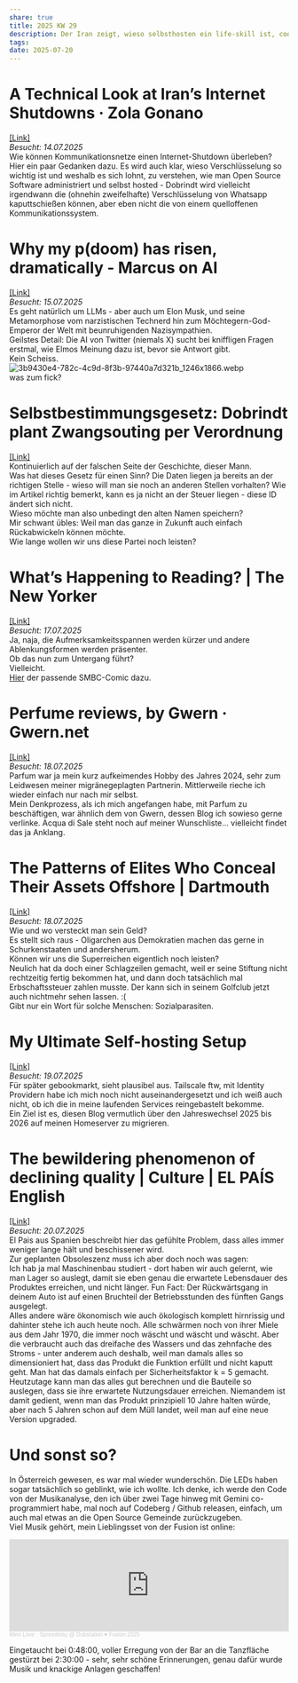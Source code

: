 ```yaml
---
share: true
title: 2025 KW 29
description: Der Iran zeigt, wieso selbsthosten ein life-skill ist, codecaptured liefert eine Anleitung dazu. Elmos Mecha-Hitler schaut erstmal, was die Meinung seines Herrn zu Themen wie Pizza oder Gaza sind. Dobrindt macht weiter hornochsige Dinge. Kann Parfum auch Kunst sein - Gwern und ich sagen ja!
tags: 
date: 2025-07-20
---
```

# A Technical Look at Iran’s Internet Shutdowns · Zola Gonano  
[\[Link\]](https://zola.ink/blog/posts/a-technical-look-at-irans-internet-shutdown)  
*Besucht: 14.07.2025*  
Wie können Kommunikationsnetze einen Internet-Shutdown überleben?  
Hier ein paar Gedanken dazu. Es wird auch klar, wieso Verschlüsselung so wichtig ist und weshalb es sich lohnt, zu verstehen, wie man Open Source Software administriert und selbst hosted - Dobrindt wird vielleicht irgendwann die (ohnehin zweifelhafte) Verschlüsselung von Whatsapp kaputtschießen können, aber eben nicht die von einem quelloffenen Kommunikationssystem.  
  
# Why my p(doom) has risen, dramatically - Marcus on AI  
[\[Link\]](https://garymarcus.substack.com/p/why-my-pdoom-has-risen-dramatically)  
*Besucht: 15.07.2025*  
Es geht natürlich um LLMs - aber auch um Elon Musk, und seine Metamorphose vom narzistischen Technerd hin zum Möchtegern-God-Emperor der Welt mit beunruhigenden Nazisympathien.  
Geilstes Detail: Die AI von Twitter (niemals X) sucht bei kniffligen Fragen erstmal, wie Elmos Meinung dazu ist, bevor sie Antwort gibt.  
Kein Scheiss.  
![3b9430e4-782c-4c9d-8f3b-97440a7d321b_1246x1866.webp](/images/3b9430e4-782c-4c9d-8f3b-97440a7d321b_1246x1866.webp)  
was zum fick?  
  
# Selbstbestimmungsgesetz: Dobrindt plant Zwangsouting per Verordnung  
[\[Link\]](https://netzpolitik.org/2025/selbstbestimmungsgesetz-dobrindt-plant-zwangsouting-per-verordnung/)  
Kontinuierlich auf der falschen Seite der Geschichte, dieser Mann.  
Was hat dieses Gesetz für einen Sinn? Die Daten liegen ja bereits an der richtigen Stelle - wieso will man sie noch an anderen Stellen vorhalten? Wie im Artikel richtig bemerkt, kann es ja nicht an der Steuer liegen - diese ID ändert sich nicht.  
Wieso möchte man also unbedingt den alten Namen speichern?  
Mir schwant übles: Weil man das ganze in Zukunft auch einfach Rückabwickeln können möchte.  
Wie lange wollen wir uns diese Partei noch leisten?  
# What’s Happening to Reading? | The New Yorker  
[\[Link\]](https://archive.is/jk3PD)  
*Besucht: 17.07.2025*  
Ja, naja, die Aufmerksamkeitsspannen werden kürzer und andere Ablenkungsformen werden präsenter.  
Ob das nun zum Untergang führt?  
Vielleicht.  
[Hier](https://www.smbc-comics.com/comic/summary) der passende SMBC-Comic dazu.  
# Perfume reviews, by Gwern · Gwern.net  
[\[Link\]](https://gwern.net/blog/2025/perfume)  
*Besucht: 18.07.2025*  
Parfum war ja mein kurz aufkeimendes Hobby des Jahres 2024, sehr zum Leidwesen meiner migränegeplagten Partnerin. Mittlerweile rieche ich wieder einfach nur nach mir selbst.  
Mein Denkprozess, als ich mich angefangen habe, mit Parfum zu beschäftigen, war ähnlich dem von Gwern, dessen Blog ich sowieso gerne verlinke. Acqua di Sale steht noch auf meiner Wunschliste... vielleicht findet das ja Anklang.  
# The Patterns of Elites Who Conceal Their Assets Offshore | Dartmouth  
[\[Link\]](https://home.dartmouth.edu/news/2025/07/patterns-elites-who-conceal-their-assets-offshore)  
*Besucht: 18.07.2025*  
Wie und wo versteckt man sein Geld?  
Es stellt sich raus - Oligarchen aus Demokratien machen das gerne in Schurkenstaaten und andersherum.  
Können wir uns die Superreichen eigentlich noch leisten?  
Neulich hat da doch einer Schlagzeilen gemacht, weil er seine Stiftung nicht rechtzeitig fertig bekommen hat, und dann doch tatsächlich mal Erbschaftssteuer zahlen musste. Der kann sich in seinem Golfclub jetzt auch nichtmehr sehen lassen. :(  
Gibt nur ein Wort für solche Menschen: Sozialparasiten.  
  
# My Ultimate Self-hosting Setup  
[\[Link\]](https://codecaptured.com/blog/my-ultimate-self-hosting-setup/)  
*Besucht: 19.07.2025*  
Für später gebookmarkt, sieht plausibel aus. Tailscale ftw, mit Identity Providern habe ich mich noch nicht auseinandergesetzt und ich weiß auch nicht, ob ich die in meine laufenden Services reingebastelt bekomme.  
Ein Ziel ist es, diesen Blog vermutlich über den Jahreswechsel 2025 bis 2026 auf meinen Homeserver zu migrieren.  
  
# The bewildering phenomenon of declining quality | Culture | EL PAÍS English  
[\[Link\]](https://english.elpais.com/culture/2025-07-20/the-bewildering-phenomenon-of-declining-quality.html)  
*Besucht: 20.07.2025*  
El Pais aus Spanien beschreibt hier das gefühlte Problem, dass alles immer weniger lange hält und beschissener wird.  
Zur geplanten Obsoleszenz muss ich aber doch noch was sagen:  
Ich hab ja mal Maschinenbau studiert - dort haben wir auch gelernt, wie man Lager so auslegt, damit sie eben genau die erwartete Lebensdauer des Produktes erreichen, und nicht länger. Fun Fact: Der Rückwärtsgang in deinem Auto ist auf einen Bruchteil der Betriebsstunden des fünften Gangs ausgelegt.  
Alles andere wäre ökonomisch wie auch ökologisch komplett hirnrissig und dahinter stehe ich auch heute noch. Alle schwärmen noch von ihrer Miele aus dem Jahr 1970, die immer noch wäscht und wäscht und wäscht. Aber die verbraucht auch das dreifache des Wassers und das zehnfache des Stroms - unter anderem auch deshalb, weil man damals alles so dimensioniert hat, dass das Produkt die Funktion erfüllt und nicht kaputt geht. Man hat das damals einfach per Sicherheitsfaktor k = 5 gemacht.  
Heutzutage kann man das alles gut berechnen und die Bauteile so auslegen, dass sie ihre erwartete Nutzungsdauer erreichen. Niemandem ist damit gedient, wenn man das Produkt prinzipiell 10 Jahre halten würde, aber nach 5 Jahren schon auf dem Müll landet, weil man auf eine neue Version upgraded.  
  
# Und sonst so?  
In Österreich gewesen, es war mal wieder wunderschön. Die LEDs haben sogar tatsächlich so geblinkt, wie ich wollte. Ich denke, ich werde den Code von der Musikanalyse, den ich über zwei Tage hinweg mit Gemini co-programmiert habe, mal noch auf Codeberg / Github releasen, einfach, um auch mal etwas an die Open Source Gemeinde zurückzugeben.  
Viel Musik gehört, mein Lieblingsset von der Fusion ist online:  
  
<iframe width="100%" height="166" scrolling="no" frameborder="no" allow="autoplay" src="https://w.soundcloud.com/player/?url=https%3A//api.soundcloud.com/tracks/2129930349&color=%23ff5500&auto_play=false&hide_related=false&show_comments=true&show_user=true&show_reposts=false&show_teaser=true"></iframe><div style="font-size: 10px; color: #cccccc;line-break: anywhere;word-break: normal;overflow: hidden;white-space: nowrap;text-overflow: ellipsis; font-family: Interstate,Lucida Grande,Lucida Sans Unicode,Lucida Sans,Garuda,Verdana,Tahoma,sans-serif;font-weight: 100;"><a href="https://soundcloud.com/spreedelay" title="Mimi Love" target="_blank" style="color: #cccccc; text-decoration: none;">Mimi Love</a> · <a href="https://soundcloud.com/spreedelay/spreedelaydubstation-fusion-2025" title="Spreedelay @ Dubstation ♥︎ Fusion 2025" target="_blank" style="color: #cccccc; text-decoration: none;">Spreedelay @ Dubstation ♥︎ Fusion 2025</a></div>  
  
Eingetaucht bei 0:48:00, voller Erregung von der Bar an die Tanzfläche gestürzt bei 2:30:00 - sehr, sehr schöne Erinnerungen, genau dafür wurde Musik und knackige Anlagen geschaffen!